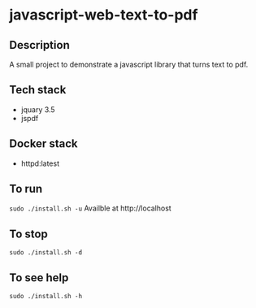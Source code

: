 # javascript-web-text-to-pdf

## Description
A small project to demonstrate a javascript
library that turns text to pdf.

## Tech stack
- jquary 3.5
- jspdf

## Docker stack
- httpd:latest

## To run
`sudo ./install.sh -u`
Availble at http://localhost

## To stop
`sudo ./install.sh -d`

## To see help
`sudo ./install.sh -h`
